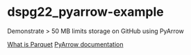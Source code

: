 # dspg22_pyarrow-example
Demonstrate > 50 MB limits storage on GitHub using PyArrow

[What is Parquet](https://databricks.com/glossary/what-is-parquet)
[PyArrow documentation](https://arrow.apache.org/docs/python/install.html)
